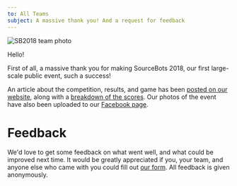 ```yaml
---
to: All Teams
subject: A massive thank you! And a request for feedback
---
```


![SB2018 team photo](https://scontent.flhr3-2.fna.fbcdn.net/v/t1.0-9/32407350_209412883122668_9114781927738441728_n.jpg?_nc_cat=0&oh=847f2cf2b70746f963e88de8e77cf4dc&oe=5B84A368)

Hello!

First of all, a massive thank you for making SourceBots 2018, our first large-scale public event, such a success!

An article about the competition, results, and game has been [posted on our website](https://sourcebots.co.uk/blog/2018-04-23-noo-noo-from-collyers-college-wins-sourcebots-2018/), along with a [breakdown of the scores](https://sourcebots.co.uk/events/2018/competition#league-scores). Our photos of the event have also been uploaded to our [Facebook page](https://www.facebook.com/pg/SourceBots/photos/?tab=album&album_id=207232630007360).

# Feedback

We'd love to get some feedback on what went well, and what could be improved next time. It would be greatly appreciated if you, your team, and anyone else who came with you could fill out [our form](https://goo.gl/forms/AcLCRfI5iF0GnLM02). All feedback is given anonymously.
